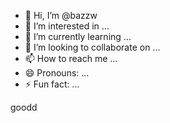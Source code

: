 - 👋 Hi, I’m @bazzw
- 👀 I’m interested in ...
- 🌱 I’m currently learning ...
- 💞️ I’m looking to collaborate on ...
- 📫 How to reach me ...
- 😄 Pronouns: ...
- ⚡ Fun fact: ...

goodd
<!---
bazzw/bazzw is a ✨ special ✨ repository because its `README.md` (this file) appears on your GitHub profile.
You can click the Preview link to take a look at your changes.
--->
